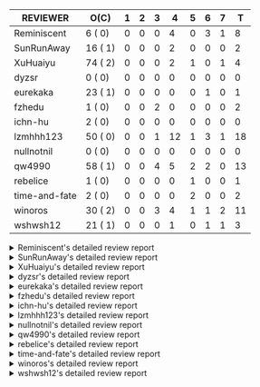 |   REVIEWER    |  O(C)   | 1 | 2 | 3 | 4  | 5 | 6 | 7 | T  |
|---------------|---------|---|---|---|----|---|---|---|----|
| Reminiscent   |  6 ( 0) | 0 | 0 | 0 |  4 | 0 | 3 | 1 |  8 |
| SunRunAway    | 16 ( 1) | 0 | 0 | 0 |  2 | 0 | 0 | 0 |  2 |
| XuHuaiyu      | 74 ( 2) | 0 | 0 | 0 |  2 | 1 | 0 | 1 |  4 |
| dyzsr         |  0 ( 0) | 0 | 0 | 0 |  0 | 0 | 0 | 0 |  0 |
| eurekaka      | 23 ( 1) | 0 | 0 | 0 |  0 | 0 | 1 | 0 |  1 |
| fzhedu        |  1 ( 0) | 0 | 0 | 2 |  0 | 0 | 0 | 0 |  2 |
| ichn-hu       |  2 ( 0) | 0 | 0 | 0 |  0 | 0 | 0 | 0 |  0 |
| lzmhhh123     | 50 ( 0) | 0 | 0 | 1 | 12 | 1 | 3 | 1 | 18 |
| nullnotnil    |  0 ( 0) | 0 | 0 | 0 |  0 | 0 | 0 | 0 |  0 |
| qw4990        | 58 ( 1) | 0 | 0 | 4 |  5 | 2 | 2 | 0 | 13 |
| rebelice      |  1 ( 0) | 0 | 0 | 0 |  0 | 1 | 0 | 0 |  1 |
| time-and-fate |  2 ( 0) | 0 | 0 | 0 |  0 | 2 | 0 | 0 |  2 |
| winoros       | 30 ( 2) | 0 | 0 | 3 |  4 | 1 | 1 | 2 | 11 |
| wshwsh12      | 21 ( 1) | 0 | 0 | 0 |  1 | 0 | 1 | 1 |  3 |


<details> 
  <summary>Reminiscent's detailed review report</summary> 

## To Be Reviewed

|    REPO    |                                                                     PR                                                                      | C | LASTED |
|------------|---------------------------------------------------------------------------------------------------------------------------------------------|---|--------|
| tidb/21896 | [planner: fix union doesn't handle collate correctly (#21854)](https://github.com/pingcap/tidb/pull/21896)                                  |   | 90d19h |
| tidb/22354 | [planner: do not cache prepared plan if optimization depends on mutable constant (#22349)](https://github.com/pingcap/tidb/pull/22354)      |   | 68d23h |
| tidb/23283 | [util: optimize the performance of restore with db (#22910)](https://github.com/pingcap/tidb/pull/23283)                                    |   | 9d17h  |
| tidb/23293 | [planner: fix the bug that wrong collation is used when try fast path for enum or set (#23217)](https://github.com/pingcap/tidb/pull/23293) |   | 9d14h  |
| tidb/23349 | [*: hide `index-usage-sync-lease` config](https://github.com/pingcap/tidb/pull/23349)                                                       |   | 5d18h  |
| tidb/23413 | [statistics: remove the dependency of stats GC on LastUpdateVersion](https://github.com/pingcap/tidb/pull/23413)                            |   | 3d14h  |


## Reviewed in Last 7 Days

|    REPO    |                                                              PR                                                               | C | D |   R    |
|------------|-------------------------------------------------------------------------------------------------------------------------------|---|---|--------|
| tidb/23346 | [statistics: fix build extended stats panic when met NULL](https://github.com/pingcap/tidb/pull/23346)                        |   | 4 | 2d18h  |
| tidb/23119 | [statistics: remove existing deleted extended stats when add a new one](https://github.com/pingcap/tidb/pull/23119)           |   | 4 | 14d14h |
| tidb/23413 | [statistics: remove the dependency of stats GC on LastUpdateVersion](https://github.com/pingcap/tidb/pull/23413)              |   | 4 | 14h    |
| tidb/23392 | [sessionctx: hide extended stats variable in SHOW VARIABLES temporarily (#23345)](https://github.com/pingcap/tidb/pull/23392) |   | 4 | 0h     |
| tidb/23333 | [statistics: hide the `tidb_analyze_version` before it's GA (#23327)](https://github.com/pingcap/tidb/pull/23333)             |   | 6 | 1h     |
| tidb/23328 | [planner: hide the switch of dynamic-pruning and global-stats (#23320)](https://github.com/pingcap/tidb/pull/23328)           |   | 6 | 3h     |
| tidb/23327 | [statistics: hide the `tidb_analyze_version` before it's GA](https://github.com/pingcap/tidb/pull/23327)                      |   | 6 | 6h     |
| tidb/23320 | [planner: hide the switch of dynamic-pruning and global-stats](https://github.com/pingcap/tidb/pull/23320)                    |   | 7 | 0h     |


</details> 


<details> 
  <summary>SunRunAway's detailed review report</summary> 

## To Be Reviewed

|    REPO    |                                                                  PR                                                                   | C | LASTED  |
|------------|---------------------------------------------------------------------------------------------------------------------------------------|---|---------|
| tidb/19178 | [executor: Refactor probe channel](https://github.com/pingcap/tidb/pull/19178)                                                        |   | 220d17h |
| tidb/19347 | [executor: support new syntax `create/drop binding for digest` for tidb dashboard usage](https://github.com/pingcap/tidb/pull/19347)  |   | 212d23h |
| tidb/19807 | [executor: parallel evaluation for hash aggregate distinct](https://github.com/pingcap/tidb/pull/19807)                               |   | 198d11h |
| tidb/19900 | [executor: enable inline projection for sort&topN](https://github.com/pingcap/tidb/pull/19900)                                        | Y | 193d18h |
| tidb/20140 | [expressions: Support `bin-to-uuid` and `uuid-to-bin`](https://github.com/pingcap/tidb/pull/20140)                                    |   | 180d22h |
| tidb/20765 | [planner: support stable result mode](https://github.com/pingcap/tidb/pull/20765)                                                     |   | 139d17h |
| tidb/21207 | [planner: fix the inappropriate out-of-range range estimation rule](https://github.com/pingcap/tidb/pull/21207)                       |   | 118d19h |
| tidb/21834 | [planner: enhanced index range calculation plan](https://github.com/pingcap/tidb/pull/21834)                                          |   | 95d18h  |
| tidb/21876 | [planner: bypass the DNF restriction if index merge hint is specified (#20799)](https://github.com/pingcap/tidb/pull/21876)           |   | 93d19h  |
| tidb/21878 | [planner: do not push down lock to pointGet/bacthPointGet when selection exists](https://github.com/pingcap/tidb/pull/21878)          |   | 93d18h  |
| tidb/21956 | [planner/preprocessor: disallow into-outfile clause in some place](https://github.com/pingcap/tidb/pull/21956)                        |   | 88d23h  |
| tidb/22026 | [expression: separated arithmeticPlusIntSig](https://github.com/pingcap/tidb/pull/22026)                                              |   | 86d20h  |
| tidb/22114 | [test: fix globalkilltest (#21987)](https://github.com/pingcap/tidb/pull/22114)                                                       |   | 81d12h  |
| tidb/22217 | [*: rewrite origin SQL with default DB for SQL bindings (#21275)](https://github.com/pingcap/tidb/pull/22217)                         |   | 74d18h  |
| tidb/22365 | [planner: check index valid while forUpdateRead (#22152)](https://github.com/pingcap/tidb/pull/22365)                                 |   | 68d19h  |
| tidb/22379 | [[experiment] executor: allow aggregation to spill disk when running out of memory quota](https://github.com/pingcap/tidb/pull/22379) |   | 67d19h  |


## Reviewed in Last 7 Days

|    REPO    |                                             PR                                              | C | D |   R   |
|------------|---------------------------------------------------------------------------------------------|---|---|-------|
| tidb/23224 | [docs: Add Proposal for dynamic privileges](https://github.com/pingcap/tidb/pull/23224)     |   | 4 | 8d14h |
| tidb/23223 | [docs: add proposal for Security Enhanced Mode](https://github.com/pingcap/tidb/pull/23223) |   | 4 | 8d14h |


</details> 


<details> 
  <summary>XuHuaiyu's detailed review report</summary> 

## To Be Reviewed

|     REPO     |                                                                              PR                                                                               | C | LASTED  |
|--------------|---------------------------------------------------------------------------------------------------------------------------------------------------------------|---|---------|
| docs-cn/5619 | [Update data-type-date-and-time.md](https://github.com/pingcap/docs-cn/pull/5619)                                                                             |   | 23d16h  |
| docs-cn/5671 | [tidb: Add time format description](https://github.com/pingcap/docs-cn/pull/5671)                                                                             |   | 17d11h  |
| docs-cn/5754 | [add document for explain/explain analyze of mpp query.](https://github.com/pingcap/docs-cn/pull/5754)                                                        |   | 4d21h   |
| docs-cn/5778 | [docs: remove some config fields for copr cache (#5699)](https://github.com/pingcap/docs-cn/pull/5778)                                                        |   | 2d13h   |
| tidb/19900   | [executor: enable inline projection for sort&topN](https://github.com/pingcap/tidb/pull/19900)                                                                | Y | 193d18h |
| docs-cn/5779 | [remove system variable `tidb_track_aggregate_memory_usage` (#5704)](https://github.com/pingcap/docs-cn/pull/5779)                                            |   | 2d13h   |
| tidb/19957   | [executor: add builtin aggregate function `json_arrayagg`](https://github.com/pingcap/tidb/pull/19957)                                                        | Y | 191d14h |
| tidb/20140   | [expressions: Support `bin-to-uuid` and `uuid-to-bin`](https://github.com/pingcap/tidb/pull/20140)                                                            |   | 180d22h |
| tidb/20311   | [expression: fix overflow error when convert bit to int64 (#20266)](https://github.com/pingcap/tidb/pull/20311)                                               |   | 172d21h |
| tidb/20790   | [collation: add pinyin collation for chinese charset support](https://github.com/pingcap/tidb/pull/20790)                                                     |   | 138d21h |
| tidb/21064   | [planner, executor: fix cast not check error](https://github.com/pingcap/tidb/pull/21064)                                                                     |   | 126d9h  |
| tidb/21149   | [executor:Add runtime stat for IndexMergeReaderExecutor (#20653)](https://github.com/pingcap/tidb/pull/21149)                                                 |   | 122d14h |
| tidb/21228   | [executor: return the result immediately when combining LIMIT row_count with DISTINCT](https://github.com/pingcap/tidb/pull/21228)                            |   | 118d13h |
| tidb/21304   | [executor: Add the HashAggExec runtime information (#20577)](https://github.com/pingcap/tidb/pull/21304)                                                      |   | 116d12h |
| tidb/21334   | [*: make rollback work on user-defined variables](https://github.com/pingcap/tidb/pull/21334)                                                                 |   | 115d14h |
| tidb/21401   | [expression: incompatibility with MySQL for ADDTIME()](https://github.com/pingcap/tidb/pull/21401)                                                            |   | 111d11h |
| tidb/21476   | [planner: check for decimal format in cast expr (#20836)](https://github.com/pingcap/tidb/pull/21476)                                                         |   | 108d15h |
| tidb/21536   | [executor: add slow-log file meta cache to avoid repeat read file meta information](https://github.com/pingcap/tidb/pull/21536)                               |   | 104d15h |
| tidb/21564   | [ddl: fix Incorrect behavior of NO_ZERO_DATE when altering table](https://github.com/pingcap/tidb/pull/21564)                                                 |   | 103d16h |
| tidb/21853   | [expression: fix compatibility behaviors in time_format with MySQL (#21559)](https://github.com/pingcap/tidb/pull/21853)                                      |   | 94d19h  |
| tidb/21896   | [planner: fix union doesn't handle collate correctly (#21854)](https://github.com/pingcap/tidb/pull/21896)                                                    |   | 90d19h  |
| tidb/22131   | [privilege: remove leading and trailing space when create user and role](https://github.com/pingcap/tidb/pull/22131)                                          |   | 80d19h  |
| tidb/22149   | [session: set process info before building plan (#22101)](https://github.com/pingcap/tidb/pull/22149)                                                         |   | 76d19h  |
| tidb/22163   | [expression: separated arithmeticMinusIntSig](https://github.com/pingcap/tidb/pull/22163)                                                                     |   | 76d13h  |
| tidb/22186   | [executor: fix select into outfile with year type column has no data (#22175)](https://github.com/pingcap/tidb/pull/22186)                                    |   | 75d16h  |
| tidb/22294   | [planner, table: optimize the list partition pruner for range query](https://github.com/pingcap/tidb/pull/22294)                                              |   | 72d20h  |
| tidb/22307   | [ddl: fix update can see columns not public](https://github.com/pingcap/tidb/pull/22307)                                                                      |   | 72d16h  |
| tidb/22616   | [expression: from_unixtime accept 64-bit integers](https://github.com/pingcap/tidb/pull/22616)                                                                |   | 51d23h  |
| tidb/22617   | [metrics: fix wrong bucket name of coprocessor cache (#22454)](https://github.com/pingcap/tidb/pull/22617)                                                    |   | 51d23h  |
| tidb/22624   | [ planner: not pruning column used by union scan condition (#21640)](https://github.com/pingcap/tidb/pull/22624)                                              |   | 51d17h  |
| tidb/22631   | [executor: refine window processor](https://github.com/pingcap/tidb/pull/22631)                                                                               |   | 49d23h  |
| tidb/22696   | [expression: enable arithmetic Mod push down](https://github.com/pingcap/tidb/pull/22696)                                                                     |   | 46d17h  |
| tidb/22711   | [executor: Fix inline schema name](https://github.com/pingcap/tidb/pull/22711)                                                                                |   | 46d12h  |
| tidb/22722   | [planner, errno: make error code of ErrMixOfGroupFuncAndFields consistent with MySQL](https://github.com/pingcap/tidb/pull/22722)                             |   | 45d21h  |
| tidb/22814   | [expression: fix enum and set type expression in where clause (#22785)](https://github.com/pingcap/tidb/pull/22814)                                           |   | 30d19h  |
| tidb/22815   | [expression: fix enum and set type expression in where clause (#22785)](https://github.com/pingcap/tidb/pull/22815)                                           |   | 30d19h  |
| tidb/22908   | [txn: Add txn state's view](https://github.com/pingcap/tidb/pull/22908)                                                                                       |   | 25d21h  |
| tidb/22914   | [partition: fix hash partition with not between condition get wrong result](https://github.com/pingcap/tidb/pull/22914)                                       |   | 25d18h  |
| tidb/22926   | [expression: add overflow check in multiplyInt](https://github.com/pingcap/tidb/pull/22926)                                                                   |   | 25d13h  |
| tidb/23012   | [executor: fix affected rows of ddls and complete uint tests](https://github.com/pingcap/tidb/pull/23012)                                                     |   | 21d17h  |
| tidb/23105   | [executor: fix wrong key range of index scan when filter is comparing year column with NULL (#23079)](https://github.com/pingcap/tidb/pull/23105)             |   | 17d18h  |
| tidb/23128   | [statistics: refactor the statistics package use the RestrictedSQLExecutor API (#22636)](https://github.com/pingcap/tidb/pull/23128)                          |   | 16d23h  |
| tidb/23152   | [expression: fix wrong error info (#22760)](https://github.com/pingcap/tidb/pull/23152)                                                                       |   | 14d14h  |
| tidb/23191   | [planner/core: convert decimal type for mpp join before shuffling.](https://github.com/pingcap/tidb/pull/23191)                                               |   | 12d19h  |
| tidb/23196   | [types: fix the bug about the wrong query result for decimal type  (#22507)](https://github.com/pingcap/tidb/pull/23196)                                      |   | 12d18h  |
| tidb/23210   | [planner: fixed a bug that prevented SPM from taking effect (#23197)](https://github.com/pingcap/tidb/pull/23210)                                             |   | 12d16h  |
| tidb/23220   | [Release 4.0](https://github.com/pingcap/tidb/pull/23220)                                                                                                     |   | 12d11h  |
| tidb/23227   | [executor: hash join out of index panic when enum column value is zero (#23162)](https://github.com/pingcap/tidb/pull/23227)                                  |   | 11d22h  |
| tidb/23233   | [planner: fix incorrect duration between compare (#22830)](https://github.com/pingcap/tidb/pull/23233)                                                        |   | 11d18h  |
| tidb/23234   | [planner: fix incorrect duration between compare (#22830)](https://github.com/pingcap/tidb/pull/23234)                                                        |   | 11d18h  |
| tidb/23245   | [*: Add security enhanced mode as experimental](https://github.com/pingcap/tidb/pull/23245)                                                                   |   | 11d6h   |
| tidb/23257   | [executor: group_concat aggr panic when session.group_concat_max_len is small (#23131)](https://github.com/pingcap/tidb/pull/23257)                           |   | 10d18h  |
| tidb/23268   | [*: add infoschema client errors (#22382)](https://github.com/pingcap/tidb/pull/23268)                                                                        |   | 10d15h  |
| tidb/23278   | [executor: wrong result of nullif expr when used with is null expr. (#23170)](https://github.com/pingcap/tidb/pull/23278)                                     |   | 9d18h   |
| tidb/23295   | [util, types: don't let SPM be affected by charset (#23161)](https://github.com/pingcap/tidb/pull/23295)                                                      |   | 9d11h   |
| tidb/23335   | [expression: fix unexpected constant fold when year compare string (#23281)](https://github.com/pingcap/tidb/pull/23335)                                      |   | 5d19h   |
| tidb/23336   | [expression: fix unexpected constant fold when year compare string (#23281)](https://github.com/pingcap/tidb/pull/23336)                                      |   | 5d19h   |
| tidb/23337   | [expression: fix unexpected constant fold when year compare string (#23281)](https://github.com/pingcap/tidb/pull/23337)                                      |   | 5d19h   |
| tidb/23340   | [executor: fix unexpected NotNullFlag in case when expr ret type (#23102)](https://github.com/pingcap/tidb/pull/23340)                                        |   | 5d19h   |
| tidb/23347   | [planner: show cast type in EXPLAIN in coptask (#23123)](https://github.com/pingcap/tidb/pull/23347)                                                          |   | 5d18h   |
| tidb/23348   | [planner: show cast type in EXPLAIN in coptask (#23123)](https://github.com/pingcap/tidb/pull/23348)                                                          |   | 5d18h   |
| tidb/23350   | [util/stringutil, util/ranger, planner: use hierarchical separators to simplify the parsing for info of EXPLAIN ](https://github.com/pingcap/tidb/pull/23350) |   | 5d17h   |
| tidb/23368   | [executor, expression: fix the incorrect result of AVG function (#23285)](https://github.com/pingcap/tidb/pull/23368)                                         |   | 4d20h   |
| tidb/23369   | [executor, expression: fix the incorrect result of AVG function (#23285)](https://github.com/pingcap/tidb/pull/23369)                                         |   | 4d20h   |
| tidb/23370   | [executor, expression: fix the incorrect result of AVG function (#23285)](https://github.com/pingcap/tidb/pull/23370)                                         |   | 4d20h   |
| tidb/23374   | [executor: fix get var expr when session var is hex literal (#23241)](https://github.com/pingcap/tidb/pull/23374)                                             |   | 4d19h   |
| tidb/23397   | [expression: fix refine compare constant (#23339)](https://github.com/pingcap/tidb/pull/23397)                                                                |   | 3d17h   |
| tidb/23398   | [expression: fix refine compare constant (#23339)](https://github.com/pingcap/tidb/pull/23398)                                                                |   | 3d17h   |
| tidb/23399   | [expression: fix refine compare constant (#23339)](https://github.com/pingcap/tidb/pull/23399)                                                                |   | 3d17h   |
| tidb/23401   | [planner, sessionctx: turn on the mpp by default](https://github.com/pingcap/tidb/pull/23401)                                                                 |   | 3d17h   |
| tidb/23405   | [domain: remove the exit chan, use context](https://github.com/pingcap/tidb/pull/23405)                                                                       |   | 3d17h   |
| tidb/23433   | [WIP: speed up for slow query logs retrieving ](https://github.com/pingcap/tidb/pull/23433)                                                                   |   | 2d17h   |
| tidb/23435   | [planner: check schema stale for plan cache when forUpdateRead (#22381)](https://github.com/pingcap/tidb/pull/23435)                                          |   | 2d17h   |
| tidb/23444   | [wip: execution: refine allocating iterator for slice](https://github.com/pingcap/tidb/pull/23444)                                                            |   | 2d10h   |


## Reviewed in Last 7 Days

|     REPO     |                                                                        PR                                                                         | C | D |   R    |
|--------------|---------------------------------------------------------------------------------------------------------------------------------------------------|---|---|--------|
| tidb/23104   | [executor: fix wrong key range of index scan when filter is comparing year column with NULL (#23079)](https://github.com/pingcap/tidb/pull/23104) |   | 4 | 14d4h  |
| tidb/23279   | [executor: wrong result of nullif expr when used with is null expr. (#23170)](https://github.com/pingcap/tidb/pull/23279)                         |   | 4 | 6d3h   |
| tidb/23339   | [expression: fix refine compare constant](https://github.com/pingcap/tidb/pull/23339)                                                             |   | 5 | 20h    |
| docs-cn/5620 | [Add details for Hexadecimal Literals](https://github.com/pingcap/docs-cn/pull/5620)                                                              |   | 7 | 16d22h |


</details> 


<details> 
  <summary>dyzsr's detailed review report</summary> 

## To Be Reviewed

| REPO | PR | C | LASTED |
|------|----|---|--------|


## Reviewed in Last 7 Days

| REPO | PR | C | D | R |
|------|----|---|---|---|


</details> 


<details> 
  <summary>eurekaka's detailed review report</summary> 

## To Be Reviewed

|    REPO    |                                                                   PR                                                                   | C | LASTED  |
|------------|----------------------------------------------------------------------------------------------------------------------------------------|---|---------|
| tidb/19347 | [executor: support new syntax `create/drop binding for digest` for tidb dashboard usage](https://github.com/pingcap/tidb/pull/19347)   |   | 212d23h |
| tidb/20877 | [statistics: collect index usage information](https://github.com/pingcap/tidb/pull/20877)                                              |   | 136d17h |
| tidb/21444 | [planner: ignore anonymous index while tiflash replica is available](https://github.com/pingcap/tidb/pull/21444)                       |   | 109d12h |
| tidb/21994 | [range: fix overflow value access index ](https://github.com/pingcap/tidb/pull/21994)                                                  |   | 87d23h  |
| tidb/22342 | [session: fix two cases when updating bind info (#22338)](https://github.com/pingcap/tidb/pull/22342)                                  |   | 69d18h  |
| tidb/22354 | [planner: do not cache prepared plan if optimization depends on mutable constant (#22349)](https://github.com/pingcap/tidb/pull/22354) |   | 68d23h  |
| tidb/22369 | [session: fix the duplicate binding case when updating bind info (#22367)](https://github.com/pingcap/tidb/pull/22369)                 |   | 68d17h  |
| tidb/22416 | [core: fix subQuery at projection in only_full_group](https://github.com/pingcap/tidb/pull/22416)                                      | Y | 64d12h  |
| tidb/22559 | [planner: split test data from test cases in cbo_test.go](https://github.com/pingcap/tidb/pull/22559)                                  |   | 53d19h  |
| tidb/22778 | [*: add support for dynamic privileges](https://github.com/pingcap/tidb/pull/22778)                                                    |   | 33d7h   |
| tidb/23137 | [planner: fix index merge row count estimation logic](https://github.com/pingcap/tidb/pull/23137)                                      |   | 16d17h  |
| tidb/23208 | [statistics, util/ranger: improve selectivity calculation for DNF filters (#18741)](https://github.com/pingcap/tidb/pull/23208)        |   | 12d16h  |
| tidb/23210 | [planner: fixed a bug that prevented SPM from taking effect (#23197)](https://github.com/pingcap/tidb/pull/23210)                      |   | 12d16h  |
| tidb/23216 | [Privileges: fix delete privilege check wrongly (#22971)](https://github.com/pingcap/tidb/pull/23216)                                  |   | 12d15h  |
| tidb/23283 | [util: optimize the performance of restore with db (#22910)](https://github.com/pingcap/tidb/pull/23283)                               |   | 9d17h   |
| tidb/23295 | [util, types: don't let SPM be affected by charset (#23161)](https://github.com/pingcap/tidb/pull/23295)                               |   | 9d11h   |
| tidb/23316 | [planner: Fix rebuild range for prepared plan](https://github.com/pingcap/tidb/pull/23316)                                             |   | 6d17h   |
| tidb/23346 | [statistics: fix build extended stats panic when met NULL](https://github.com/pingcap/tidb/pull/23346)                                 |   | 5d18h   |
| tidb/23349 | [*: hide `index-usage-sync-lease` config](https://github.com/pingcap/tidb/pull/23349)                                                  |   | 5d18h   |
| tidb/23365 | [planner: fix a bug that point get plan returns wrong column name](https://github.com/pingcap/tidb/pull/23365)                         |   | 4d22h   |
| tidb/23373 | [executor: fix get var expr when session var is hex literal (#23241)](https://github.com/pingcap/tidb/pull/23373)                      |   | 4d19h   |
| tidb/23374 | [executor: fix get var expr when session var is hex literal (#23241)](https://github.com/pingcap/tidb/pull/23374)                      |   | 4d19h   |
| tidb/23404 | [planner: fix only_full_group_by check not enough](https://github.com/pingcap/tidb/pull/23404)                                         |   | 3d17h   |


## Reviewed in Last 7 Days

|    REPO    |                                                         PR                                                          | C | D |   R    |
|------------|---------------------------------------------------------------------------------------------------------------------|---|---|--------|
| tidb/22853 | [planner: fix LogicalPlans that contain Window Function are ambiguous ](https://github.com/pingcap/tidb/pull/22853) |   | 6 | 23d17h |


</details> 


<details> 
  <summary>fzhedu's detailed review report</summary> 

## To Be Reviewed

|    REPO    |                                                         PR                                                          | C | LASTED |
|------------|---------------------------------------------------------------------------------------------------------------------|---|--------|
| tidb/22853 | [planner: fix LogicalPlans that contain Window Function are ambiguous ](https://github.com/pingcap/tidb/pull/22853) |   | 29d13h |


## Reviewed in Last 7 Days

|    REPO    |                                                       PR                                                        | C | D |   R   |
|------------|-----------------------------------------------------------------------------------------------------------------|---|---|-------|
| tidb/23401 | [planner, sessionctx: turn on the mpp by default](https://github.com/pingcap/tidb/pull/23401)                   |   | 3 | 1d3h  |
| tidb/23191 | [planner/core: convert decimal type for mpp join before shuffling.](https://github.com/pingcap/tidb/pull/23191) |   | 3 | 9d21h |


</details> 


<details> 
  <summary>ichn-hu's detailed review report</summary> 

## To Be Reviewed

|    REPO    |                                                            PR                                                             | C | LASTED |
|------------|---------------------------------------------------------------------------------------------------------------------------|---|--------|
| tidb/21853 | [expression: fix compatibility behaviors in time_format with MySQL (#21559)](https://github.com/pingcap/tidb/pull/21853)  |   | 94d19h |
| tidb/23278 | [executor: wrong result of nullif expr when used with is null expr. (#23170)](https://github.com/pingcap/tidb/pull/23278) |   | 9d18h  |


## Reviewed in Last 7 Days

| REPO | PR | C | D | R |
|------|----|---|---|---|


</details> 


<details> 
  <summary>lzmhhh123's detailed review report</summary> 

## To Be Reviewed

|     REPO     |                                                                             PR                                                                              | C | LASTED  |
|--------------|-------------------------------------------------------------------------------------------------------------------------------------------------------------|---|---------|
| tidb/19347   | [executor: support new syntax `create/drop binding for digest` for tidb dashboard usage](https://github.com/pingcap/tidb/pull/19347)                        |   | 212d23h |
| docs-cn/5781 | [hide the config global-kill (#5770)](https://github.com/pingcap/docs-cn/pull/5781)                                                                         |   | 2d13h   |
| tidb/20444   | [expression: add json_merge_patch](https://github.com/pingcap/tidb/pull/20444)                                                                              |   | 158d21h |
| tidb/20465   | [expression: add uuidShortFunction](https://github.com/pingcap/tidb/pull/20465)                                                                             |   | 157d19h |
| tidb/20642   | [executor: modify admin executors to support partitioned table with global index](https://github.com/pingcap/tidb/pull/20642)                               |   | 146d15h |
| tidb/20903   | [planner: fix confused and unnecessary double-projection in plans.](https://github.com/pingcap/tidb/pull/20903)                                             |   | 135d17h |
| tidb/21018   | [planner: don't push down null sensitive join conditions (#19620)](https://github.com/pingcap/tidb/pull/21018)                                              |   | 129d17h |
| tidb/21195   | [brie: integrate lightning to suport IMPORT statement](https://github.com/pingcap/tidb/pull/21195)                                                          |   | 118d23h |
| tidb/21334   | [*: make rollback work on user-defined variables](https://github.com/pingcap/tidb/pull/21334)                                                               |   | 115d14h |
| tidb/21347   | [session: make rollback work on global variables](https://github.com/pingcap/tidb/pull/21347)                                                               |   | 114d19h |
| tidb/21444   | [planner: ignore anonymous index while tiflash replica is available](https://github.com/pingcap/tidb/pull/21444)                                            |   | 109d12h |
| tidb/21487   | [*: ensure TABLE statement works](https://github.com/pingcap/tidb/pull/21487)                                                                               |   | 108d4h  |
| tidb/21641   | [executor: Fix pessimistic lock doesn't work on the partition table for subquery/joins](https://github.com/pingcap/tidb/pull/21641)                         |   | 101d18h |
| tidb/21651   | [planner: allow filter condition pushing down to IndexScan for prefix index](https://github.com/pingcap/tidb/pull/21651)                                    |   | 101d14h |
| tidb/22126   | [*: add `sys` schema, `sys.SCHEMA_UNUSED_INDEXES` view and `sys.SCHEMA_INDEX_USAGE` view](https://github.com/pingcap/tidb/pull/22126)                       |   | 80d20h  |
| tidb/22149   | [session: set process info before building plan (#22101)](https://github.com/pingcap/tidb/pull/22149)                                                       |   | 76d19h  |
| tidb/22188   | [planner: do not use indexMerge when the path only use a single index (#22168)](https://github.com/pingcap/tidb/pull/22188)                                 |   | 75d13h  |
| tidb/22361   | [table: fix insert into _tidb_rowid panic and rebase it if needed (#22062)](https://github.com/pingcap/tidb/pull/22361)                                     |   | 68d20h  |
| tidb/22372   | [executor: fix SelectForUpdate in decorrelated subquery under pessimistic mode](https://github.com/pingcap/tidb/pull/22372)                                 |   | 68d9h   |
| tidb/22478   | [planner, executor: fix query partition table with global unique index get wrong result](https://github.com/pingcap/tidb/pull/22478)                        |   | 59d13h  |
| tidb/22631   | [executor: refine window processor](https://github.com/pingcap/tidb/pull/22631)                                                                             |   | 49d23h  |
| tidb/22686   | [expression: support enum pushdown](https://github.com/pingcap/tidb/pull/22686)                                                                             |   | 46d22h  |
| tidb/22699   | [brie: add error info column and history backup/restore info in sql](https://github.com/pingcap/tidb/pull/22699)                                            |   | 46d16h  |
| tidb/22857   | [mocktikv: split rpcHandler to kvHandler and coprHandler](https://github.com/pingcap/tidb/pull/22857)                                                       |   | 28d21h  |
| tidb/22926   | [expression: add overflow check in multiplyInt](https://github.com/pingcap/tidb/pull/22926)                                                                 |   | 25d13h  |
| tidb/23001   | [statistics: fix err check](https://github.com/pingcap/tidb/pull/23001)                                                                                     |   | 22d0h   |
| tidb/23022   | [executor: create PipelinedWindowExec based on current implementation and modify the windowProcessor interface](https://github.com/pingcap/tidb/pull/23022) |   | 20d18h  |
| tidb/23149   | [core: support left join and right join for join reorder](https://github.com/pingcap/tidb/pull/23149)                                                       |   | 15d12h  |
| tidb/23210   | [planner: fixed a bug that prevented SPM from taking effect (#23197)](https://github.com/pingcap/tidb/pull/23210)                                           |   | 12d16h  |
| tidb/23257   | [executor: group_concat aggr panic when session.group_concat_max_len is small (#23131)](https://github.com/pingcap/tidb/pull/23257)                         |   | 10d18h  |
| tidb/23278   | [executor: wrong result of nullif expr when used with is null expr. (#23170)](https://github.com/pingcap/tidb/pull/23278)                                   |   | 9d18h   |
| tidb/23283   | [util: optimize the performance of restore with db (#22910)](https://github.com/pingcap/tidb/pull/23283)                                                    |   | 9d17h   |
| tidb/23293   | [planner: fix the bug that wrong collation is used when try fast path for enum or set (#23217)](https://github.com/pingcap/tidb/pull/23293)                 |   | 9d14h   |
| tidb/23296   | [sig/execution: fix the bug that Wrong result of comparison operation(type date / type string)](https://github.com/pingcap/tidb/pull/23296)                 |   | 9d7h    |
| tidb/23307   | [util/chunk: replace outdated link with correct one](https://github.com/pingcap/tidb/pull/23307)                                                            |   | 6d20h   |
| tidb/23334   | [metrics/grafana: Remove duplicate items "Owner Watcher OPS"](https://github.com/pingcap/tidb/pull/23334)                                                   |   | 5d20h   |
| tidb/23337   | [expression: fix unexpected constant fold when year compare string (#23281)](https://github.com/pingcap/tidb/pull/23337)                                    |   | 5d19h   |
| tidb/23340   | [executor: fix unexpected NotNullFlag in case when expr ret type (#23102)](https://github.com/pingcap/tidb/pull/23340)                                      |   | 5d19h   |
| tidb/23347   | [planner: show cast type in EXPLAIN in coptask (#23123)](https://github.com/pingcap/tidb/pull/23347)                                                        |   | 5d18h   |
| tidb/23348   | [planner: show cast type in EXPLAIN in coptask (#23123)](https://github.com/pingcap/tidb/pull/23348)                                                        |   | 5d18h   |
| tidb/23368   | [executor, expression: fix the incorrect result of AVG function (#23285)](https://github.com/pingcap/tidb/pull/23368)                                       |   | 4d20h   |
| tidb/23369   | [executor, expression: fix the incorrect result of AVG function (#23285)](https://github.com/pingcap/tidb/pull/23369)                                       |   | 4d20h   |
| tidb/23370   | [executor, expression: fix the incorrect result of AVG function (#23285)](https://github.com/pingcap/tidb/pull/23370)                                       |   | 4d20h   |
| tidb/23373   | [executor: fix get var expr when session var is hex literal (#23241)](https://github.com/pingcap/tidb/pull/23373)                                           |   | 4d19h   |
| tidb/23374   | [executor: fix get var expr when session var is hex literal (#23241)](https://github.com/pingcap/tidb/pull/23374)                                           |   | 4d19h   |
| tidb/23399   | [expression: fix refine compare constant (#23339)](https://github.com/pingcap/tidb/pull/23399)                                                              |   | 3d17h   |
| tidb/23417   | [plan: reset not null flag](https://github.com/pingcap/tidb/pull/23417)                                                                                     |   | 3d12h   |
| tidb/23422   | [sig/execution: fix the bug that The result of 'varbinary + 1' is incorrect](https://github.com/pingcap/tidb/pull/23422)                                    |   | 3d7h    |
| tidb/23441   | [executor: Refactor probe channel & fix bug in chunks of join](https://github.com/pingcap/tidb/pull/23441)                                                  |   | 2d14h   |
| tidb/23447   | [*:support record stmtsummary evicted count](https://github.com/pingcap/tidb/pull/23447)                                                                    |   | 18h     |


## Reviewed in Last 7 Days

|        REPO         |                                                                      PR                                                                       | C | D |   R   |
|---------------------|-----------------------------------------------------------------------------------------------------------------------------------------------|---|---|-------|
| tikv/9850           | [copr: fix IN expr didn't handle unsigned/signed int properly (#9823)](https://github.com/tikv/tikv/pull/9850)                                |   | 3 | 1h    |
| tikv/9823           | [copr: fix IN expr didn't handle unsigned/signed int properly](https://github.com/tikv/tikv/pull/9823)                                        |   | 4 | 2d7h  |
| tidb/23410          | [test: add testleak after checking and testing (#23324)](https://github.com/pingcap/tidb/pull/23410)                                          |   | 4 | 2h    |
| tidb/23409          | [plan: setting not null flag for extrak pk (#23237)](https://github.com/pingcap/tidb/pull/23409)                                              |   | 4 | 2h    |
| tidb/23407          | [*: hide the config `global-kill` and session var `tidb_enable_index_merge_join` (#23395)](https://github.com/pingcap/tidb/pull/23407)        |   | 4 | 0h    |
| automated-tests/606 | [fix test case after @@tidb_enable_cluster_index became global var](https://github.com/pingcap/automated-tests/pull/606)                      |   | 4 | 0h    |
| tidb/23332          | [excutor: fix the date precision of `builtinCastDurationAsStringSig.vecEvalString` #23314 #23286](https://github.com/pingcap/tidb/pull/23332) |   | 4 | 2d3h  |
| docs-cn/5770        | [hide the config global-kill](https://github.com/pingcap/docs-cn/pull/5770)                                                                   |   | 4 | 0h    |
| tidb/23237          | [plan: setting not null flag for extrak pk](https://github.com/pingcap/tidb/pull/23237)                                                       |   | 4 | 7d23h |
| tidb/23395          | [*: hide the config `global-kill` and session var `tidb_enable_index_merge_join`](https://github.com/pingcap/tidb/pull/23395)                 |   | 4 | 0h    |
| tidb/23361          | [*: add clustered index info in `show index from` stmt (#23329)](https://github.com/pingcap/tidb/pull/23361)                                  |   | 4 | 1d18h |
| tidb/23372          | [executor: fix get var expr when session var is hex literal (#23241)](https://github.com/pingcap/tidb/pull/23372)                             |   | 4 | 23h   |
| tidb/23324          | [test: add testleak after checking and testing](https://github.com/pingcap/tidb/pull/23324)                                                   |   | 4 | 2d17h |
| tidb/23241          | [executor: fix get var expr when session var is hex literal](https://github.com/pingcap/tidb/pull/23241)                                      |   | 5 | 6d17h |
| tidb/23356          | [planner: fix {index,hash,merge} join on range suffix condition clustered index (#23294)](https://github.com/pingcap/tidb/pull/23356)         |   | 6 | 0h    |
| tidb-test/1168      | [Add cast target type in explain result.](https://github.com/pingcap/tidb-test/pull/1168)                                                     |   | 6 | 0h    |
| tidb/23285          | [executor, expression: fix the incorrect result of AVG function](https://github.com/pingcap/tidb/pull/23285)                                  |   | 6 | 3d20h |
| tidb/23294          | [planner: fix {index,hash,merge} join on range suffix condition clustered index](https://github.com/pingcap/tidb/pull/23294)                  |   | 7 | 2d13h |


</details> 


<details> 
  <summary>nullnotnil's detailed review report</summary> 

## To Be Reviewed

| REPO | PR | C | LASTED |
|------|----|---|--------|


## Reviewed in Last 7 Days

| REPO | PR | C | D | R |
|------|----|---|---|---|


</details> 


<details> 
  <summary>qw4990's detailed review report</summary> 

## To Be Reviewed

|     REPO     |                                                                             PR                                                                              | C | LASTED  |
|--------------|-------------------------------------------------------------------------------------------------------------------------------------------------------------|---|---------|
| docs/4781    | [system variable: add tidb_allow_fallback_to_tikv](https://github.com/pingcap/docs/pull/4781)                                                               |   | 46d17h  |
| tidb/19029   | [types: fix unexpected NOT_NULL flags](https://github.com/pingcap/tidb/pull/19029)                                                                          |   | 227d22h |
| docs-cn/5561 | [Add sql optimization-related docs to toc](https://github.com/pingcap/docs-cn/pull/5561)                                                                    |   | 27d15h  |
| tidb/20708   | [*: separate auto_increment ID allocator from _tidb_rowid allocator](https://github.com/pingcap/tidb/pull/20708)                                            |   | 143d20h |
| tidb/20969   | [executor: Improve the performance of appending not fixed columns](https://github.com/pingcap/tidb/pull/20969)                                              |   | 131d9h  |
| tidb/21018   | [planner: don't push down null sensitive join conditions (#19620)](https://github.com/pingcap/tidb/pull/21018)                                              |   | 129d17h |
| tidb/21149   | [executor:Add runtime stat for IndexMergeReaderExecutor (#20653)](https://github.com/pingcap/tidb/pull/21149)                                               |   | 122d14h |
| tidb/21304   | [executor: Add the HashAggExec runtime information (#20577)](https://github.com/pingcap/tidb/pull/21304)                                                    |   | 116d12h |
| tidb/21318   | [planner, expression: use the range of column types to simplify expressions](https://github.com/pingcap/tidb/pull/21318)                                    |   | 115d19h |
| tidb/21401   | [expression: incompatibility with MySQL for ADDTIME()](https://github.com/pingcap/tidb/pull/21401)                                                          |   | 111d11h |
| tidb/21476   | [planner: check for decimal format in cast expr (#20836)](https://github.com/pingcap/tidb/pull/21476)                                                       |   | 108d15h |
| tidb/21508   | [execution: fix dayofweek('0000-00-00') behavior](https://github.com/pingcap/tidb/pull/21508)                                                               |   | 107d10h |
| tidb/21876   | [planner: bypass the DNF restriction if index merge hint is specified (#20799)](https://github.com/pingcap/tidb/pull/21876)                                 |   | 93d19h  |
| tidb/21887   | [types: support %X %V %W formats for STR_TO_DATE()](https://github.com/pingcap/tidb/pull/21887)                                                             |   | 92d11h  |
| tidb/21954   | [planner/cascades: add rule `PushSelDownApply`](https://github.com/pingcap/tidb/pull/21954)                                                                 |   | 88d23h  |
| tidb/22146   | [executor: forbid SFU on view](https://github.com/pingcap/tidb/pull/22146)                                                                                  |   | 76d21h  |
| tidb/22217   | [*: rewrite origin SQL with default DB for SQL bindings (#21275)](https://github.com/pingcap/tidb/pull/22217)                                               |   | 74d18h  |
| tidb/22234   | [executor, planner: ON DUPLICATE UPDATE can refer to un-project col (#14412)](https://github.com/pingcap/tidb/pull/22234)                                   |   | 74d15h  |
| tidb/22261   | [time: fix parse datetime won't truncate the reluctant string (#22232)](https://github.com/pingcap/tidb/pull/22261)                                         |   | 73d19h  |
| tidb/22294   | [planner, table: optimize the list partition pruner for range query](https://github.com/pingcap/tidb/pull/22294)                                            |   | 72d20h  |
| tidb/22307   | [ddl: fix update can see columns not public](https://github.com/pingcap/tidb/pull/22307)                                                                    |   | 72d16h  |
| tidb/22342   | [session: fix two cases when updating bind info (#22338)](https://github.com/pingcap/tidb/pull/22342)                                                       |   | 69d18h  |
| tidb/22369   | [session: fix the duplicate binding case when updating bind info (#22367)](https://github.com/pingcap/tidb/pull/22369)                                      |   | 68d17h  |
| tidb/22374   | [expression: separated arithmeticIntDivideSig](https://github.com/pingcap/tidb/pull/22374)                                                                  |   | 68d0h   |
| tidb/22415   | [ddl: refactor placement package](https://github.com/pingcap/tidb/pull/22415)                                                                               |   | 64d17h  |
| tidb/22541   | [expression: Support builtin function SOUNDEX](https://github.com/pingcap/tidb/pull/22541)                                                                  |   | 54d9h   |
| tidb/22559   | [planner: split test data from test cases in cbo_test.go](https://github.com/pingcap/tidb/pull/22559)                                                       |   | 53d19h  |
| tidb/22565   | [statistics: fix panic occurs when stats cache inconsistency (#22465)](https://github.com/pingcap/tidb/pull/22565)                                          | Y | 53d17h  |
| tidb/22778   | [*: add support for dynamic privileges](https://github.com/pingcap/tidb/pull/22778)                                                                         |   | 33d7h   |
| tidb/22814   | [expression: fix enum and set type expression in where clause (#22785)](https://github.com/pingcap/tidb/pull/22814)                                         |   | 30d19h  |
| tidb/22815   | [expression: fix enum and set type expression in where clause (#22785)](https://github.com/pingcap/tidb/pull/22815)                                         |   | 30d19h  |
| tidb/22862   | [brie: fix the problem that ddl restored by BR via SQL is not replicated to downstream](https://github.com/pingcap/tidb/pull/22862)                         |   | 27d23h  |
| tidb/22915   | [planner: build correct MaxOneRow info from multi-column conditions](https://github.com/pingcap/tidb/pull/22915)                                            |   | 25d18h  |
| tidb/22923   | [expression: correct constant propagation for collation (#22666)](https://github.com/pingcap/tidb/pull/22923)                                               |   | 25d15h  |
| tidb/22924   | [planner: fix wrong index merge selection (#22825)](https://github.com/pingcap/tidb/pull/22924)                                                             |   | 25d14h  |
| tidb/22926   | [expression: add overflow check in multiplyInt](https://github.com/pingcap/tidb/pull/22926)                                                                 |   | 25d13h  |
| tidb/22984   | [executor: fix logging format of prepared statements (#16062)](https://github.com/pingcap/tidb/pull/22984)                                                  |   | 22d10h  |
| tidb/23022   | [executor: create PipelinedWindowExec based on current implementation and modify the windowProcessor interface](https://github.com/pingcap/tidb/pull/23022) |   | 20d18h  |
| tidb/23062   | [*: fix structcheck lint warnings](https://github.com/pingcap/tidb/pull/23062)                                                                              |   | 18d19h  |
| tidb/23105   | [executor: fix wrong key range of index scan when filter is comparing year column with NULL (#23079)](https://github.com/pingcap/tidb/pull/23105)           |   | 17d18h  |
| tidb/23137   | [planner: fix index merge row count estimation logic](https://github.com/pingcap/tidb/pull/23137)                                                           |   | 16d17h  |
| tidb/23152   | [expression: fix wrong error info (#22760)](https://github.com/pingcap/tidb/pull/23152)                                                                     |   | 14d14h  |
| tidb/23171   | [store/tikv:move option from kv to tikv, and make define as a normal int](https://github.com/pingcap/tidb/pull/23171)                                       |   | 13d17h  |
| tidb/23196   | [types: fix the bug about the wrong query result for decimal type  (#22507)](https://github.com/pingcap/tidb/pull/23196)                                    |   | 12d18h  |
| tidb/23201   | [executor, server: load_data.go is changed and add unit test](https://github.com/pingcap/tidb/pull/23201)                                                   |   | 12d17h  |
| tidb/23208   | [statistics, util/ranger: improve selectivity calculation for DNF filters (#18741)](https://github.com/pingcap/tidb/pull/23208)                             |   | 12d16h  |
| tidb/23210   | [planner: fixed a bug that prevented SPM from taking effect (#23197)](https://github.com/pingcap/tidb/pull/23210)                                           |   | 12d16h  |
| tidb/23234   | [planner: fix incorrect duration between compare (#22830)](https://github.com/pingcap/tidb/pull/23234)                                                      |   | 11d18h  |
| tidb/23283   | [util: optimize the performance of restore with db (#22910)](https://github.com/pingcap/tidb/pull/23283)                                                    |   | 9d17h   |
| tidb/23284   | [expression: Maintain separate scalar function pushdown lists for each engine instead of unified.](https://github.com/pingcap/tidb/pull/23284)              |   | 9d17h   |
| tidb/23293   | [planner: fix the bug that wrong collation is used when try fast path for enum or set (#23217)](https://github.com/pingcap/tidb/pull/23293)                 |   | 9d14h   |
| tidb/23295   | [util, types: don't let SPM be affected by charset (#23161)](https://github.com/pingcap/tidb/pull/23295)                                                    |   | 9d11h   |
| tidb/23316   | [planner: Fix rebuild range for prepared plan](https://github.com/pingcap/tidb/pull/23316)                                                                  |   | 6d17h   |
| tidb/23373   | [executor: fix get var expr when session var is hex literal (#23241)](https://github.com/pingcap/tidb/pull/23373)                                           |   | 4d19h   |
| tidb/23397   | [expression: fix refine compare constant (#23339)](https://github.com/pingcap/tidb/pull/23397)                                                              |   | 3d17h   |
| tidb/23398   | [expression: fix refine compare constant (#23339)](https://github.com/pingcap/tidb/pull/23398)                                                              |   | 3d17h   |
| tidb/23399   | [expression: fix refine compare constant (#23339)](https://github.com/pingcap/tidb/pull/23399)                                                              |   | 3d17h   |
| tidb/23448   | [wip :execution: parallel build hash table](https://github.com/pingcap/tidb/pull/23448)                                                                     |   | 12h     |


## Reviewed in Last 7 Days

|     REPO     |                                                                     PR                                                                      | C | D |    R    |
|--------------|---------------------------------------------------------------------------------------------------------------------------------------------|---|---|---------|
| tidb/23343   | [statistics: handle drop partition events for global-stats](https://github.com/pingcap/tidb/pull/23343)                                     |   | 3 | 3d1h    |
| docs-cn/5484 | [system variable: add tidb_allow_fallback_to_tikv](https://github.com/pingcap/docs-cn/pull/5484)                                            |   | 3 | 44d0h   |
| tidb/23401   | [planner, sessionctx: turn on the mpp by default](https://github.com/pingcap/tidb/pull/23401)                                               |   | 3 | 23h     |
| tidb/23191   | [planner/core: convert decimal type for mpp join before shuffling.](https://github.com/pingcap/tidb/pull/23191)                             |   | 3 | 10d0h   |
| docs-cn/5740 | [update SPM documentation for DML SQL Bind and baseline capture](https://github.com/pingcap/docs-cn/pull/5740)                              |   | 4 | 3d0h    |
| tidb/23292   | [planner: fix the bug that wrong collation is used when try fast path for enum or set (#23217)](https://github.com/pingcap/tidb/pull/23292) |   | 4 | 5d20h   |
| tidb/23349   | [*: hide `index-usage-sync-lease` config](https://github.com/pingcap/tidb/pull/23349)                                                       |   | 4 | 1d22h   |
| tidb/20905   | [planner: fix statement-optimize not work in `TryFastPlan`](https://github.com/pingcap/tidb/pull/20905)                                     |   | 4 | 131d20h |
| tidb/23345   | [sessionctx: hide extended stats variable in SHOW VARIABLES temporarily](https://github.com/pingcap/tidb/pull/23345)                        |   | 4 | 1d19h   |
| tidb/22090   | [planner: push aggregation operators down to projection by default](https://github.com/pingcap/tidb/pull/22090)                             |   | 5 | 77d3h   |
| tidb/23238   | [planner: fix wrong PointGet / TableDual plan reused in plan cache](https://github.com/pingcap/tidb/pull/23238)                             |   | 5 | 6d22h   |
| tidb/23333   | [statistics: hide the `tidb_analyze_version` before it's GA (#23327)](https://github.com/pingcap/tidb/pull/23333)                           |   | 6 | 1h      |
| tidb/23327   | [statistics: hide the `tidb_analyze_version` before it's GA](https://github.com/pingcap/tidb/pull/23327)                                    |   | 6 | 8h      |


</details> 


<details> 
  <summary>rebelice's detailed review report</summary> 

## To Be Reviewed

|    REPO    |                                                   PR                                                    | C | LASTED |
|------------|---------------------------------------------------------------------------------------------------------|---|--------|
| tidb/23343 | [statistics: handle drop partition events for global-stats](https://github.com/pingcap/tidb/pull/23343) |   | 5d18h  |


## Reviewed in Last 7 Days

|    REPO    |                                                      PR                                                       | C | D |  R  |
|------------|---------------------------------------------------------------------------------------------------------------|---|---|-----|
| tidb/23354 | [planner: remove some risky cache operations in the plan builder](https://github.com/pingcap/tidb/pull/23354) |   | 5 | 22h |


</details> 


<details> 
  <summary>time-and-fate's detailed review report</summary> 

## To Be Reviewed

|    REPO    |                                                         PR                                                          | C | LASTED  |
|------------|---------------------------------------------------------------------------------------------------------------------|---|---------|
| tidb/20877 | [statistics: collect index usage information](https://github.com/pingcap/tidb/pull/20877)                           |   | 136d17h |
| tidb/22853 | [planner: fix LogicalPlans that contain Window Function are ambiguous ](https://github.com/pingcap/tidb/pull/22853) |   | 29d13h  |


## Reviewed in Last 7 Days

|    REPO    |                                                         PR                                                          | C | D |   R    |
|------------|---------------------------------------------------------------------------------------------------------------------|---|---|--------|
| tidb/23238 | [planner: fix wrong PointGet / TableDual plan reused in plan cache](https://github.com/pingcap/tidb/pull/23238)     |   | 5 | 6d22h  |
| tidb/23119 | [statistics: remove existing deleted extended stats when add a new one](https://github.com/pingcap/tidb/pull/23119) |   | 5 | 12d19h |


</details> 


<details> 
  <summary>winoros's detailed review report</summary> 

## To Be Reviewed

|    REPO    |                                                                              PR                                                                               | C | LASTED  |
|------------|---------------------------------------------------------------------------------------------------------------------------------------------------------------|---|---------|
| tidb/19957 | [executor: add builtin aggregate function `json_arrayagg`](https://github.com/pingcap/tidb/pull/19957)                                                        | Y | 191d14h |
| docs/4781  | [system variable: add tidb_allow_fallback_to_tikv](https://github.com/pingcap/docs/pull/4781)                                                                 |   | 46d17h  |
| tidb/20311 | [expression: fix overflow error when convert bit to int64 (#20266)](https://github.com/pingcap/tidb/pull/20311)                                               |   | 172d21h |
| tidb/20765 | [planner: support stable result mode](https://github.com/pingcap/tidb/pull/20765)                                                                             |   | 139d17h |
| tidb/20877 | [statistics: collect index usage information](https://github.com/pingcap/tidb/pull/20877)                                                                     |   | 136d17h |
| tidb/21018 | [planner: don't push down null sensitive join conditions (#19620)](https://github.com/pingcap/tidb/pull/21018)                                                |   | 129d17h |
| tidb/21207 | [planner: fix the inappropriate out-of-range range estimation rule](https://github.com/pingcap/tidb/pull/21207)                                               |   | 118d19h |
| tidb/21476 | [planner: check for decimal format in cast expr (#20836)](https://github.com/pingcap/tidb/pull/21476)                                                         |   | 108d15h |
| tidb/21487 | [*: ensure TABLE statement works](https://github.com/pingcap/tidb/pull/21487)                                                                                 |   | 108d4h  |
| tidb/21876 | [planner: bypass the DNF restriction if index merge hint is specified (#20799)](https://github.com/pingcap/tidb/pull/21876)                                   |   | 93d19h  |
| tidb/21954 | [planner/cascades: add rule `PushSelDownApply`](https://github.com/pingcap/tidb/pull/21954)                                                                   |   | 88d23h  |
| tidb/22181 | [planner, expression: fix error when using IN combined with subquery (#22080)](https://github.com/pingcap/tidb/pull/22181)                                    |   | 75d17h  |
| tidb/22365 | [planner: check index valid while forUpdateRead (#22152)](https://github.com/pingcap/tidb/pull/22365)                                                         |   | 68d19h  |
| tidb/22504 | [*:Fix the fetchHotRegion bug that the count always zero](https://github.com/pingcap/tidb/pull/22504)                                                         |   | 56d19h  |
| tidb/22565 | [statistics: fix panic occurs when stats cache inconsistency (#22465)](https://github.com/pingcap/tidb/pull/22565)                                            | Y | 53d17h  |
| tidb/22624 | [ planner: not pruning column used by union scan condition (#21640)](https://github.com/pingcap/tidb/pull/22624)                                              |   | 51d17h  |
| tidb/22923 | [expression: correct constant propagation for collation (#22666)](https://github.com/pingcap/tidb/pull/22923)                                                 |   | 25d15h  |
| tidb/23163 | [plugin: fix linter --enable=deadcode check error](https://github.com/pingcap/tidb/pull/23163)                                                                |   | 13d19h  |
| tidb/23208 | [statistics, util/ranger: improve selectivity calculation for DNF filters (#18741)](https://github.com/pingcap/tidb/pull/23208)                               |   | 12d16h  |
| tidb/23215 | [Privileges: fix delete privilege check wrongly (#22971)](https://github.com/pingcap/tidb/pull/23215)                                                         |   | 12d15h  |
| tidb/23216 | [Privileges: fix delete privilege check wrongly (#22971)](https://github.com/pingcap/tidb/pull/23216)                                                         |   | 12d15h  |
| tidb/23233 | [planner: fix incorrect duration between compare (#22830)](https://github.com/pingcap/tidb/pull/23233)                                                        |   | 11d18h  |
| tidb/23234 | [planner: fix incorrect duration between compare (#22830)](https://github.com/pingcap/tidb/pull/23234)                                                        |   | 11d18h  |
| tidb/23246 | [planner: fix the panic in joinReOrderSolver.optimizeRecursive](https://github.com/pingcap/tidb/pull/23246)                                                   |   | 10d23h  |
| tidb/23347 | [planner: show cast type in EXPLAIN in coptask (#23123)](https://github.com/pingcap/tidb/pull/23347)                                                          |   | 5d18h   |
| tidb/23348 | [planner: show cast type in EXPLAIN in coptask (#23123)](https://github.com/pingcap/tidb/pull/23348)                                                          |   | 5d18h   |
| tidb/23350 | [util/stringutil, util/ranger, planner: use hierarchical separators to simplify the parsing for info of EXPLAIN ](https://github.com/pingcap/tidb/pull/23350) |   | 5d17h   |
| tidb/23365 | [planner: fix a bug that point get plan returns wrong column name](https://github.com/pingcap/tidb/pull/23365)                                                |   | 4d22h   |
| tidb/23373 | [executor: fix get var expr when session var is hex literal (#23241)](https://github.com/pingcap/tidb/pull/23373)                                             |   | 4d19h   |
| tidb/23435 | [planner: check schema stale for plan cache when forUpdateRead (#22381)](https://github.com/pingcap/tidb/pull/23435)                                          |   | 2d17h   |


## Reviewed in Last 7 Days

|     REPO     |                                                          PR                                                          | C | D |    R    |
|--------------|----------------------------------------------------------------------------------------------------------------------|---|---|---------|
| tidb/23437   | [statistics: check duplicate columns and types for extended stats](https://github.com/pingcap/tidb/pull/23437)       |   | 3 | 0h      |
| tidb/22381   | [planner: check schema stale for plan cache when forUpdateRead](https://github.com/pingcap/tidb/pull/22381)          |   | 3 | 64d21h  |
| docs-cn/5484 | [system variable: add tidb_allow_fallback_to_tikv](https://github.com/pingcap/docs-cn/pull/5484)                     |   | 3 | 43d23h  |
| docs-cn/5762 | [Update statistics.md](https://github.com/pingcap/docs-cn/pull/5762)                                                 |   | 4 | 5h      |
| tidb/20905   | [planner: fix statement-optimize not work in `TryFastPlan`](https://github.com/pingcap/tidb/pull/20905)              |   | 4 | 131d20h |
| tidb/23346   | [statistics: fix build extended stats panic when met NULL](https://github.com/pingcap/tidb/pull/23346)               |   | 4 | 1d21h   |
| tidb/23345   | [sessionctx: hide extended stats variable in SHOW VARIABLES temporarily](https://github.com/pingcap/tidb/pull/23345) |   | 4 | 1d21h   |
| tidb/23354   | [planner: remove some risky cache operations in the plan builder](https://github.com/pingcap/tidb/pull/23354)        |   | 5 | 22h     |
| tidb/23328   | [planner: hide the switch of dynamic-pruning and global-stats (#23320)](https://github.com/pingcap/tidb/pull/23328)  |   | 6 | 3h      |
| tidb/23320   | [planner: hide the switch of dynamic-pruning and global-stats](https://github.com/pingcap/tidb/pull/23320)           |   | 7 | 9h      |
| tidb/23316   | [planner: Fix rebuild range for prepared plan](https://github.com/pingcap/tidb/pull/23316)                           |   | 7 | 7h      |


</details> 


<details> 
  <summary>wshwsh12's detailed review report</summary> 

## To Be Reviewed

|    REPO    |                                                                        PR                                                                         | C | LASTED  |
|------------|---------------------------------------------------------------------------------------------------------------------------------------------------|---|---------|
| tidb/19807 | [executor: parallel evaluation for hash aggregate distinct](https://github.com/pingcap/tidb/pull/19807)                                           |   | 198d11h |
| tidb/19957 | [executor: add builtin aggregate function `json_arrayagg`](https://github.com/pingcap/tidb/pull/19957)                                            | Y | 191d14h |
| tidb/21487 | [*: ensure TABLE statement works](https://github.com/pingcap/tidb/pull/21487)                                                                     |   | 108d4h  |
| tidb/21887 | [types: support %X %V %W formats for STR_TO_DATE()](https://github.com/pingcap/tidb/pull/21887)                                                   |   | 92d11h  |
| tidb/22378 | [executor: vectorize hash aggregate](https://github.com/pingcap/tidb/pull/22378)                                                                  |   | 67d19h  |
| tidb/22628 | [executor: Improve max/min window function with deque-based sliding window](https://github.com/pingcap/tidb/pull/22628)                           |   | 50d23h  |
| tidb/22815 | [expression: fix enum and set type expression in where clause (#22785)](https://github.com/pingcap/tidb/pull/22815)                               |   | 30d19h  |
| tidb/23105 | [executor: fix wrong key range of index scan when filter is comparing year column with NULL (#23079)](https://github.com/pingcap/tidb/pull/23105) |   | 17d18h  |
| tidb/23128 | [statistics: refactor the statistics package use the RestrictedSQLExecutor API (#22636)](https://github.com/pingcap/tidb/pull/23128)              |   | 16d23h  |
| tidb/23234 | [planner: fix incorrect duration between compare (#22830)](https://github.com/pingcap/tidb/pull/23234)                                            |   | 11d18h  |
| tidb/23336 | [expression: fix unexpected constant fold when year compare string (#23281)](https://github.com/pingcap/tidb/pull/23336)                          |   | 5d19h   |
| tidb/23347 | [planner: show cast type in EXPLAIN in coptask (#23123)](https://github.com/pingcap/tidb/pull/23347)                                              |   | 5d18h   |
| tidb/23348 | [planner: show cast type in EXPLAIN in coptask (#23123)](https://github.com/pingcap/tidb/pull/23348)                                              |   | 5d18h   |
| tidb/23368 | [executor, expression: fix the incorrect result of AVG function (#23285)](https://github.com/pingcap/tidb/pull/23368)                             |   | 4d20h   |
| tidb/23369 | [executor, expression: fix the incorrect result of AVG function (#23285)](https://github.com/pingcap/tidb/pull/23369)                             |   | 4d20h   |
| tidb/23370 | [executor, expression: fix the incorrect result of AVG function (#23285)](https://github.com/pingcap/tidb/pull/23370)                             |   | 4d20h   |
| tidb/23397 | [expression: fix refine compare constant (#23339)](https://github.com/pingcap/tidb/pull/23397)                                                    |   | 3d17h   |
| tidb/23398 | [expression: fix refine compare constant (#23339)](https://github.com/pingcap/tidb/pull/23398)                                                    |   | 3d17h   |
| tidb/23399 | [expression: fix refine compare constant (#23339)](https://github.com/pingcap/tidb/pull/23399)                                                    |   | 3d17h   |
| tidb/23435 | [planner: check schema stale for plan cache when forUpdateRead (#22381)](https://github.com/pingcap/tidb/pull/23435)                              |   | 2d17h   |
| tidb/23445 | [chore: Refactor code quality issues](https://github.com/pingcap/tidb/pull/23445)                                                                 |   | 1d21h   |


## Reviewed in Last 7 Days

|    REPO    |                                          PR                                           | C | D |   R   |
|------------|---------------------------------------------------------------------------------------|---|---|-------|
| tidb/23339 | [expression: fix refine compare constant](https://github.com/pingcap/tidb/pull/23339) |   | 4 | 2d0h  |
| tidb/23301 | [expression: fix unused code in util.go](https://github.com/pingcap/tidb/pull/23301)  |   | 6 | 1d23h |
| tidb/23260 | [test: fix global kill e2e test](https://github.com/pingcap/tidb/pull/23260)          |   | 7 | 4d1h  |


</details> 

